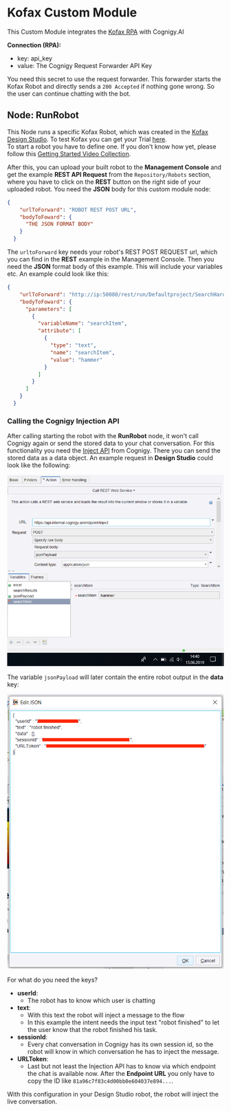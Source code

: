 # Kofax Custom Module

This Custom Module integrates the [Kofax RPA](https://www.kofax.de/-/media/Files/Datasheets/DE/ps_kofax-kapow_de.pdf) with Cognigy.AI

**Connection (RPA):**
- key: api_key
- value: The Cognigy Request Forwarder API Key

You need this secret to use the request forwarder. This forwarder starts the Kofax Robot and directly sends a `200 Accepted` if nothing gone wrong. So the user can continue chatting with the bot.

## Node: RunRobot

This Node runs a specific Kofax Robot, which was created in the [Kofax Design Studio](https://www.coforce.nl/kofax-kapow/design-studio/?lang=en). To test Kofax you can get your Trial [here](https://www.kofax.com/Products/Robotic-Process-Automation/Kapow/rpa-free-trial?crmCampaignID=CMP-14638-T2C7F5). \
To start a robot you have to define one. If you don't know how yet, please follow this [Getting Started Video Collection](https://www.kofax.com/Learn/Videos/kofax-rpa-tutorials?utm_campaign=10758&utm_medium=email&utm_source=Eloqua). 

After this, you can upload your built robot to the **Management Console** and get the example **REST API Request** from the `Repository/Robots` section, where you have to click on the **REST** button on the right side of your uploaded robot. You need the **JSON** body for this custom module node: 

``` json
{
    "urlToForward": "ROBOT REST POST URL",
    "bodyToFoward": {
      "THE JSON FORMAT BODY"
    }
  }
```
The `urltoForward` key needs your robot's REST POST REQUEST url, which you can find in the **REST** example in the Management Console. Then you need the **JSON** format body of this example. This will include your variables etc. An example could look like this: 
``` json
{
    "urlToForward": "http://ip:50080/rest/run/Defaultproject/SearchHardware.robot",
    "bodyToFoward": {
      "parameters": [
        {
          "variableName": "searchItem",
          "attribute": [
            {
              "type": "text",
              "name": "searchItem",
              "value": "hammer"
            }
          ]
        }
      ]
    }
  }
```

### Calling the Cognigy Injection API
After calling starting the robot with the **RunRobot** node, it won't call Cognigy again or send the stored data to your chat conversation. For this functionality you need the [Inject API](https://docs.cognigy.com/v3.3/reference#post_inject) from Cognigy. There you can send the stored data as a data object. An example request in **Design Studio** could look like the following: 

![Inject API Request](./docs/image2.png)

The variable `jsonPayload` will later contain the entire robot output in the **data** key:

![Json Payload](./docs/image1.png)

For what do you need the keys?
- **userId**: 
    - The robot has to know which user is chatting
- **text**:
    - With this text the robot will inject a message to the flow
    - In this example the intent needs the input text "robot finished" to let the user know that the robot finished his task.
- **sessionId**:
    - Every chat conversation in Cognigy has its own session id, so the robot will know in which conversation he has to inject the message.
- **URLToken**: 
    - Last but not least the Injection API has to know via which endpoint the chat is available now. After the **Endpoint URL** you only have to copy the ID like `81a96c7f83c4d00bb0e604037e894...`.

With this configuration in your Design Studio robot, the robot will inject the live conversation.